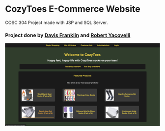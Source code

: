 # CozyToes E-Commerce Website

COSC 304 Project made with JSP and SQL Server.

### Project done by [Davis Franklin](https://github.com/Davis245) and [Robert Yacovelli](https://github.com/robertyac)

 ![](assign/304_lab7_starter_java/WebContent/img/cozytoes.png)
